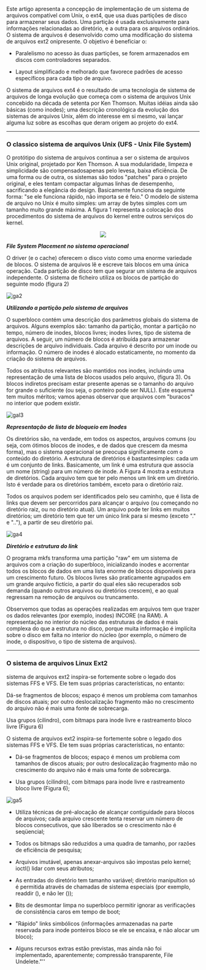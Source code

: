 Este artigo apresenta a concepção de implementação de um sistema de arquivos compatível com Unix, o ext4, que usa duas partições de disco para armazenar seus dados. Uma partição é usada exclusivamente para informações relacionadas ao diretório, e a outra para os arquivos ordinários. O sistema de arquivos é desenvolvido como uma modificação do sistema de arquivos ext2 onipresente. O objetivo é beneficiar o:

* Paralelismo no acesso às duas partições, se forem armazenados em discos com controladores separados.

* Layout simplificado e melhorado que favorece padrões de acesso específicos para cada tipo de arquivo.

O sistema de arquivos ext4 é o resultado de uma tecnologia de sistema de arquivos de longa evolução que começa com o sistema de arquivos Unix concebido na década de setenta por Ken Thomson. Muitas idéias ainda são básicas (como inodes); uma descrição cronológica da evolução dos sistemas de arquivos Unix, além do interesse em si mesmo, vai lançar alguma luz sobre as escolhas que deram origem ao projeto do ext4.

---

### O classico sistema de arquivos Unix (UFS - Unix File System)

O protótipo do sistema de arquivos continua a ser o sistema de arquivos Unix original, projetado por Ken Thomson. A sua modularidade, limpeza e simplicidade são compensadosapenas pelo levesa, baixa eficiência. De uma forma ou de outra, os sistemas são todos "patches" para o projeto original, e eles tentam compactar algumas linhas de desempenho, sacrificando a elegância do design. Basicamente funciona da seguinte forma: "se ele funciona rápido, não importa se é feio." O modelo de sistema de arquivo no Unix é muito simples: um array de bytes simples com um tamanho muito grande máxima. A figura 1 representa a colocação dos procedimentos do sistema de arquivos do kernel entre outros serviços do kernel.

<div style="text-align:center"><img src ="https://github.com/lobocode/pesquisas/blob/master/Sistema_de_arquivos/ga1.png" /></div>

***File System Placement no sistema operacional***

O driver (e o cache) oferecem o disco visto como uma enorme variedade de blocos. O sistema de arquivos lê e escreve tais blocos em uma única operação. Cada partição de disco tem que segurar um sistema de arquivos independente. O sistema de ficheiro utiliza os blocos de partição do seguinte modo (figura 2)

![ga2](https://github.com/lobocode/pesquisas/blob/master/Sistema_de_arquivos/ga2.png)

***Utilizando a partição pelo sistema de arquivos***

O superbloco contém uma descrição dos parâmetros globais do sistema de arquivos. Alguns exemplos são: tamanho da partição, montar a partição no tempo, número de inodes, blocos livres; inodes livres, tipo de sistema de arquivos. A seguir, um número de blocos é atribuída para armazenar descrições de arquivo individuais. Cada arquivo é descrito por um inode ou informação. O número de inodes é alocado estaticamente, no momento da criação do sistema de arquivos.

Todos os atributos relevantes são mantidos nos inodes, incluindo uma representação de uma lista de blocos usados pelo arquivo, (figura 3). Os blocos indiretos precisam estar presente apenas se o tamanho do arquivo for grande o suficiente (ou seja, o ponteiro pode ser NULL). Este esquema tem muitos méritos; vamos apenas observar que arquivos com "buracos" no interior que podem existir.

![gal3](https://github.com/lobocode/pesquisas/blob/master/Sistema_de_arquivos/ga3.png)

***Representação de lista de bloqueio em Inodes***

Os diretórios são, na verdade, em todos os aspectos, arquivos comuns (ou seja, com ótimos blocos de inodes, e de dados que crescem da mesma forma), mas o sistema operacional se preocupa significamente com o conteúdo do diretório. A estrutura de diretórios é bastantesimples: cada um é um conjunto de links. Basicamente, um link é uma estrutura que associa um nome (string) para um número de inode. A Figura 4 mostra a estrutura de diretórios. Cada arquivo tem que ter pelo menos um link em um diretório. Isto é verdade para os diretórios também, exceto para o diretório raiz.

Todos os arquivos podem ser identificados pelo seu caminho, que é lista de links que devem ser percorridos para alcançar o arquivo (ou começando no diretório raiz, ou no diretório atual). Um arquivo pode ter links em muitos diretórios; um diretório tem que ter um único link para si mesmo (exceto "." e ".."), a partir de seu diretório pai.

![ga4](https://github.com/lobocode/pesquisas/blob/master/Sistema_de_arquivos/ga4.png)

***Diretório e estrutura do link***

O programa mkfs transforma uma partição "raw" em um sistema de arquivos com a criação do superbloco, inicializando inodes e acorrentar todos os blocos de dados em uma lista enorme de blocos disponíveis para um crescimento futuro. Os blocos livres são praticamente agrupados em um grande arquivo fictício, a partir do qual eles são recuperados sob demanda (quando outros arquivos ou diretórios crescem), e ao qual regressam na remoção de arquivos ou truncamento.

Observemos que todas as operações realizadas em arquivos tem que trazer os dados relevantes (por exemplo, inodes) INCORE (na RAM). A representação no interior do núcleo das estruturas de dados é mais complexa do que a estrutura no disco, porque muita informação é implícita sobre o disco em falta no interior do núcleo (por exemplo, o número de inode, o dispositivo, o tipo de sistema de arquivos).

---

### O sistema de arquivos Linux Ext2

 sistema de arquivos ext2 inspira-se fortemente sobre o legado dos sistemas FFS e VFS. Ele tem suas próprias características, no entanto:

Dá-se fragmentos de blocos; espaço é menos um problema com tamanhos de discos atuais; por outro deslocalização fragmento mão no crescimento do arquivo não é mais uma fonte de sobrecarga.

Usa grupos (cilindro), com bitmaps para inode livre e rastreamento bloco livre (Figura 6)

O sistema de arquivos ext2 inspira-se fortemente sobre o legado dos sistemas FFS e VFS. Ele tem suas próprias características, no entanto:

* Dá-se fragmentos de blocos; espaço é menos um problema com tamanhos de discos atuais; por outro deslocalização fragmento mão no crescimento do arquivo não é mais uma fonte de sobrecarga.

* Usa grupos (cilindro), com bitmaps para inode livre e rastreamento bloco livre (Figura 6);

![ga5](https://github.com/lobocode/pesquisas/blob/master/Sistema_de_arquivos/ga5.png)

* Utiliza técnicas de pré-alocação de alcançar contiguidade para blocos de arquivos; cada arquivo crescente tenta reservar um número de blocos consecutivos, que são liberados se o crescimento não é seqüencial;

* Todos os bitmaps são reduzidos a uma quadra de tamanho, por razões de eficiência de pesquisa;

* Arquivos imutável, apenas anexar-arquivos são impostas pelo kernel; ioctl() lidar com seus atributos;

* As entradas do diretório tem tamanho variável; diretório manipultion só é permitida através de chamadas de sistema especiais (por exemplo, readdir (), e não ler ());

* Bits de desmontar limpa no superbloco permitir ignorar as verificações de consistência caros em tempo de boot;

* "Rápido" links simbólicos (informações armazenadas na parte reservada para inode ponteiros bloco se ele se encaixa, e não alocar um bloco);

* Alguns recursos extras estão previstas, mas ainda não foi implementado, aparentemente; compressão transparente, File Undelete."''



